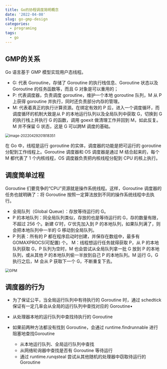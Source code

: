 ```yaml
---
title: Go的协程调度简明概念
date: '2022-04-08'
slug: go-gmp-design
categories:
  - programing
tags:
  - go
---
```

## GMP的关系

Go 语言基于 GMP 模型实现用户态线程。

- G: 代表 Goroutine，存储了 Goroutine 的执行栈信息、Goroutine 状态以及 Goroutine 的任务函数等，而且 G 对象是可以重用的；
- P: 代表调度器，负责调度 goroutine，维护一个本地 goroutine 队列，M 从 P 上获得 goroutine 并执行，同时还负责部分内存的管理。
- M: 代表着真正的执行计算资源。在绑定有效的 P 后，进入一个调度循环，而调度循环的机制大致是从 P 的本地运行队列以及全局队列中获取 G，切换到 G 的执行栈上并执行 G 的函数，调用 goexit 做清理工作并回到 M，如此反复。M 并不保留 G 状态，这是 G 可以跨M 调度的基础。

<img src="C:\Users\shoum\AppData\Roaming\Typora\typora-user-images\image-20220429201818351.png" alt="image-20220429201818351" style="zoom:80%;" />

在 Go 中，线程是运行 goroutine 的实体，调度器的功能是把可运行的 goroutine 分配到工作线程上。Goroutine 调度器和 OS 调度器是通过 M 结合起来的，每个 M 都代表了 1 个内核线程，OS 调度器负责把内核线程分配到 CPU 的核上执行。

## 调度简单过程

Goroutine 们要竞争的“CPU”资源就是操作系统线程。这样，Goroutine 调度器的任务也就明确了：将 Goroutine 按照一定算法放到不同的操作系统线程中去执行。

- 全局队列（Global Queue）：存放等待运行的 G。
- P 的本地队列：同全局队列类似，存放的也是等待运行的 G，存的数量有限，不超过 256 个。新建 G’时，G’优先加入到 P 的本地队列，如果队列满了，则会把本地队列中一半的 G 移动到全局队列。
- P 列表：所有的 P 都在程序启动时创建，并保存在数组中，最多有 GOMAXPROCS(可配置) 个。
  M：线程想运行任务就得获取 P，从 P 的本地队列获取 G，P 队列为空时，M 也会尝试从全局队列拿一批 G 放到 P 的本地队列，或从其他 P 的本地队列偷一半放到自己 P 的本地队列。M 运行 G，G 执行之后，M 会从 P 获取下一个 G，不断重复下去。

<img src="C:\Users\shoum\Desktop\GPM.jpg" alt="GPM" style="zoom:80%;" />

## 调度器的行为

- 为了保证公平，当全局运行队列中有待执行的 Goroutine 时，通过 schedtick 保证有一定几率会从全局的运行队列中查找对应的 Goroutine•
- 从处理器本地的运行队列中查找待执行的 Goroutine
- 如果前两种方法都没有找到 Goroutine，会通过 runtime.findrunnable 进行阻塞地查找Goroutine

  - 从本地运行队列、全局运行队列中查找
  - 从网络轮询器中查找是否有 Goroutine 等待运行
  - 通过 runtime.runqsteal 尝试从其他随机的处理器中窃取待运行的 Goroutine

